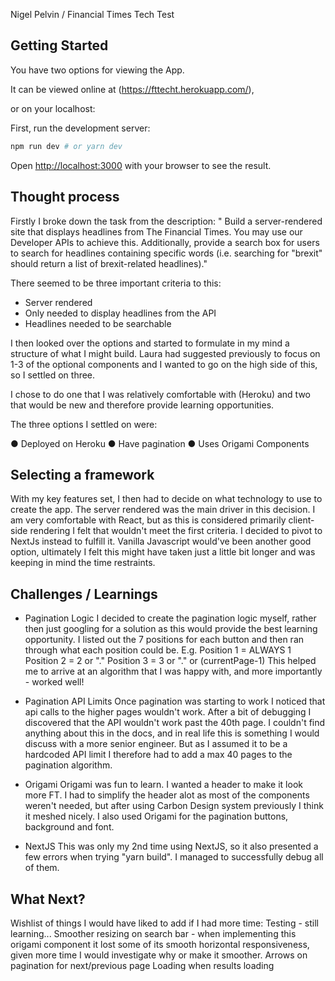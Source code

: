 Nigel Pelvin / Financial Times Tech Test

## Getting Started

You have two options for viewing the App. 

It can be viewed online at (https://fttecht.herokuapp.com/), 

or on your localhost:

First, run the development server:

```bash
npm run dev # or yarn dev
```

Open [http://localhost:3000](http://localhost:3000) with your browser to see the result.

## Thought process

Firstly I broke down the task from the description:
" Build a server-rendered site that displays headlines from The Financial Times. You may use our 
Developer APIs​ to achieve this. Additionally, provide a search box for users to search for headlines containing specific words (i.e. searching for "brexit" should return a list of brexit-related headlines)."

There seemed to be three important criteria to this:
- Server rendered
- Only needed to display headlines from the API 
- Headlines needed to be searchable

I then looked over the options and started to formulate in my mind a structure of what I might build. Laura had suggested previously to focus on 1-3 of the optional components and I wanted to go on the high side of this, so I settled on three.

I chose to do one that I was relatively comfortable with (Heroku) and two that would be new and therefore provide learning opportunities.

The three options I settled on were:

● Deployed on Heroku 
● Have pagination 
● Uses​ ​Origami​ Components 

## Selecting a framework

With my key features set, I then had to decide on what technology to use to create the app. The server rendered was the main driver in this decision. I am very comfortable with React, but as this is considered primarily client-side rendering I felt that wouldn't meet the first criteria. I decided to pivot to NextJs instead to fulfill it.  Vanilla Javascript would've been another good option, ultimately I felt this might have taken just a little bit longer and was keeping in mind the time restraints. 

## Challenges / Learnings

- Pagination Logic
I decided to create the pagination logic myself, rather then just googling for a solution as this would provide the best learning opportunity. I listed out the 7 positions for each button and then ran through what each position could be.
E.g.    Position 1 = ALWAYS 1
        Position 2 = 2 or "."
        Position 3 = 3 or "." or (currentPage-1)
This helped me to arrive at an algorithm that I was happy with, and more importantly - worked well!

- Pagination API Limits
Once pagination was starting to work I noticed that api calls to the higher pages wouldn't work. After a bit of debugging I discovered that the API wouldn't work past the 40th page. I couldn't find anything about this in the docs, and in real life this is something I would discuss with a more senior engineer. But as I assumed it to be a hardcoded API limit I therefore had to add a max 40 pages to the pagination algorithm.

- Origami
Origami was fun to learn. I wanted a header to make it look more FT. I had to simplify the header alot as most of the components weren't needed, but after using Carbon Design system previously I think it meshed nicely. I also used Origami for the pagination buttons, background and font.

- NextJS
This was only my 2nd time using NextJS, so it also presented a few errors when trying "yarn build". I managed to successfully debug all of them.

## What Next?

Wishlist of things I would have liked to add if I had more time:
Testing - still learning...
Smoother resizing on search bar - when implementing this origami component it lost some of its smooth horizontal responsiveness, given more time I would investigate why or make it smoother.
Arrows on pagination for next/previous page
Loading when results loading

